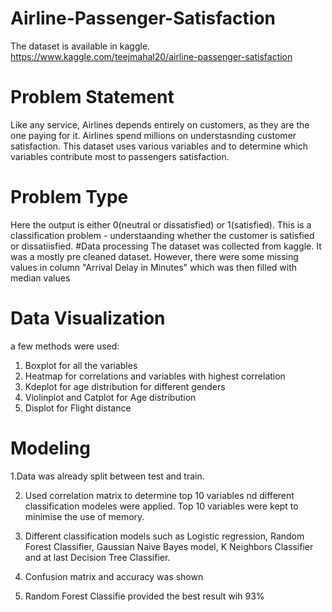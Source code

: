 # Airline-Passenger-Satisfaction
The dataset is available in kaggle. https://www.kaggle.com/teejmahal20/airline-passenger-satisfaction

# Problem Statement
Like any service, Airlines depends entirely on customers, as they are the one paying for it. Airlines spend millions on understasnding customer satisfaction. This dataset uses various variables and to determine which variables contribute most to passengers satisfaction.
# Problem Type
Here the output is either 0(neutral or dissatisfied) or 1(satisfied). This is a classification problem - understaanding whether the customer is satisfied or dissatiisfied.
#Data processing
The dataset was collected from kaggle. It was a mostly pre cleaned dataset. However, there were some missing values in column "Arrival Delay in Minutes" which was then filled with median values
# Data Visualization
a few methods were used:
1. Boxplot for all the variables
2. Heatmap for correlations and variables with highest correlation
3. Kdeplot for age distribution for different genders
4. Violinplot and Catplot for Age distribution
5. Displot for Flight distance 

# Modeling

1.Data was already split between test and train.

2. Used correlation matrix to determine top 10 variables nd different classification modeles were applied. Top 10 variables were kept to  minimise the use of memory.

3. Different classification models such as Logistic regression, Random Forest Classifier, Gaussian Naive Bayes model, K Neighbors Classifier and at last Decision Tree Classifier.

4. Confusion matrix and accuracy was shown

5. Random Forest Classifie provided the best result wih 93%


